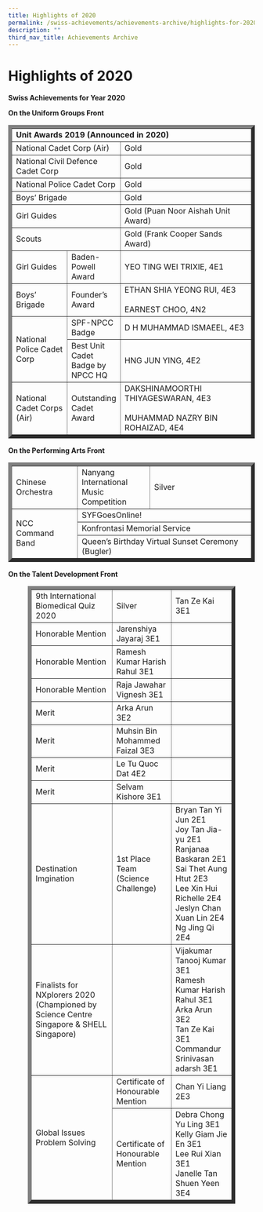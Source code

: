 ```yaml
---
title: Highlights of 2020
permalink: /swiss-achievements/achievements-archive/highlights-for-2020/
description: ""
third_nav_title: Achievements Archive
---
```

# Highlights of 2020

**Swiss Achievements for Year 2020**

**On the Uniform Groups Front**


<div>
<table border="7" width="800">
<tbody>
<tr>
<td colspan="4" width="624"><strong>Unit Awards 2019 (Announced in 2020)</strong></td>
</tr>
<tr>
<td colspan="2" width="240">National Cadet Corp (Air)</td>
<td colspan="2" width="384">Gold</td>
</tr>
<tr>
<td colspan="2" width="240">National Civil Defence Cadet Corp</td>
<td colspan="2" width="384">Gold</td>
</tr>
<tr>
<td colspan="2" width="240">National Police Cadet Corp</td>
<td colspan="2" width="384">Gold</td>
</tr>
<tr>
<td colspan="2">Boys’ Brigade</td>
<td colspan="2">Gold</td>
</tr>
<tr>
<td colspan="2" width="240">Girl Guides</td>
<td colspan="2" width="384">Gold (Puan Noor Aishah Unit Award)</td>
</tr>
<tr>
<td colspan="2" width="240">Scouts</td>
<td colspan="2" width="384">Gold (Frank Cooper Sands Award)</td>
</tr>
<tr>
<td width="126">Girl Guides</td>
<td colspan="2" width="162">Baden-Powell Award</td>
<td width="336">YEO TING WEI TRIXIE, 4E1</td>
</tr>
<tr>
<td width="126">Boys’ Brigade</td>
<td colspan="2" width="162">Founder’s Award</td>
<td width="336">ETHAN SHIA YEONG RUI, 4E3
<br><br>EARNEST CHOO, 4N2<br>
</td>
</tr>
<tr>
<td rowspan="2" width="126">National Police Cadet Corp</td>
<td colspan="2" width="162">SPF-NPCC Badge</td>
<td width="336">D H MUHAMMAD ISMAEEL, 4E3</td>
</tr>
<tr>
<td colspan="2" width="162">Best Unit Cadet Badge by NPCC HQ</td>
<td width="336">HNG JUN YING, 4E2</td>
</tr>
<tr>
<td width="126">National Cadet Corps (Air)</td>
<td colspan="2" width="162">Outstanding Cadet Award</td>
<td width="336">DAKSHINAMOORTHI THIYAGESWARAN, 4E3
<br><br>MUHAMMAD NAZRY BIN ROHAIZAD, 4E4
</td>
</tr>
</tbody>
</table>
</div>

**On the Performing Arts Front**

<div>
<table border="7">
<tbody>
<tr>
<td width="150">Chinese Orchestra</td>
<td width="162">Nanyang International Music Competition</td>
<td width="312">Silver</td>
</tr>
<tr>
<td rowspan="3" width="150">NCC Command Band</td>
<td colspan="2" width="474">SYFGoesOnline!</td>
</tr>
<tr>
<td colspan="2" width="474">Konfrontasi Memorial Service</td>
</tr>
<tr>
<td colspan="2" width="474">Queen’s Birthday Virtual Sunset Ceremony (Bugler)</td>
</tr>
</tbody>
</table>
</div>


**On the Talent Development Front**

<figure>
<div>
<table border="7">
<tbody>
<tr>
<td>9th International Biomedical Quiz 2020 </td>
<td>Silver</td>
<td>Tan Ze Kai 3E1</td>
</tr>
<tr>
<td>Honorable Mention</td>
<td>Jarenshiya Jayaraj 3E1</td>
	<td></td>
</tr>
<tr>
<td>Honorable Mention</td>
<td>Ramesh Kumar Harish Rahul 3E1</td><td></td>
</tr>
<tr>
<td>Honorable Mention</td>
<td>Raja Jawahar Vignesh 3E1</td><td></td>
</tr>
<tr>
<td>Merit</td>
<td>Arka Arun 3E2</td><td></td>
</tr>
<tr>
<td>Merit</td>
<td>Muhsin Bin Mohammed Faizal 3E3</td><td></td>
</tr>
<tr>
<td>Merit</td>
<td>Le Tu Quoc Dat 4E2</td><td></td>
</tr>
<tr>
<td>Merit</td>
<td>Selvam Kishore 3E1</td><td></td>
</tr>
<tr>
<td>Destination Imgination</td>
<td>1st Place Team (Science Challenge)</td>
<td>Bryan Tan Yi Jun 2E1 <br>Joy Tan Jia-yu 2E1<br> Ranjanaa Baskaran 2E1<br> Sai Thet Aung Htut 2E3 <br>Lee Xin Hui Richelle 2E4 <br>Jeslyn Chan Xuan Lin 2E4<br> Ng Jing Qi 2E4</td>
</tr>
<tr>
<td>Finalists for NXplorers 2020 (Championed by Science Centre Singapore &amp; SHELL Singapore)</td>
	<td></td>
<td>Vijakumar Tanooj Kumar 3E1 <br>Ramesh Kumar Harish Rahul 3E1 <br>Arka Arun 3E2 <br>Tan Ze Kai 3E1<br> Commandur Srinivasan adarsh 3E1</td>
</tr>
<tr>
<td rowspan="2">Global Issues Problem Solving</td>
<td>Certificate of Honourable Mention</td>
<td>Chan Yi Liang 2E3</td>
</tr>
<tr>
<td>Certificate of Honourable Mention</td>
<td>Debra Chong Yu Ling 3E1 <br>Kelly Giam Jie En 3E1<br> Lee Rui Xian 3E1 <br>Janelle Tan Shuen Yeen 3E4</td>
</tr>
</tbody>
</table>
</div>
</figure>